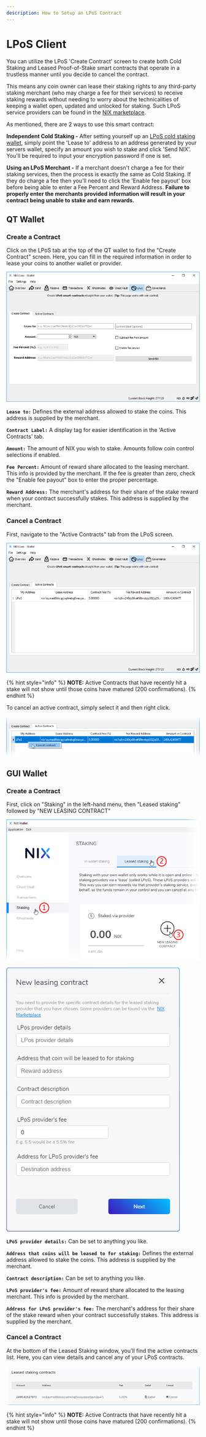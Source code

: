 ```yaml
---
description: How to Setup an LPoS Contract
---
```


# LPoS Client

You can utilize the LPoS 'Create Contract' screen to create both Cold Staking and Leased Proof-of-Stake smart contracts that operate in a trustless manner until you decide to cancel the contract. 

This means any coin owner can lease their staking rights to any third-party staking merchant \(who may charge a fee for their services\) to receive staking rewards without needing to worry about the technicalities of keeping a wallet open, updated and unlocked for staking. Such LPoS service providers can be found in the [NIX marketplace](https://nixplatform.io/marketplace).

As mentioned, there are 2 ways to use this smart contract:

**Independent Cold Staking -** After setting yourself up an [LPoS cold staking wallet](lpos-server.md), simply point the 'Lease to' address to an address generated by your servers wallet, specify an amount you wish to stake and click 'Send NIX'. You'll be required to input your encryption password if one is set.

**Using an LPoS Merchant -** If a merchant doesn't charge a fee for their staking services, then the process is exactly the same as Cold Staking. If they do charge a fee then you'll need to click the 'Enable fee payout' box before being able to enter a Fee Percent and Reward Address. **Failure to properly enter the merchants provided information will result in your contract being unable to stake and earn rewards.**

## QT Wallet

### Create a Contract

Click on the LPoS tab at the top of the QT wallet to find the "Create Contract" screen. Here, you can fill in the required information in order to lease your coins to another wallet or provider.

![LPoS &apos;Create Contract&apos; Screen](../../.gitbook/assets/qt-create-lpos-contract.png)

**`Lease to:`** Defines the external address allowed to stake the coins. This address is supplied by the merchant.

**`Contract Label:`** A display tag for easier identification in the 'Active Contracts' tab.

**`Amount:`** The amount of NIX you wish to stake. Amounts follow coin control selections if enabled.

**`Fee Percent:`** Amount of reward share allocated to the leasing merchant. This info is provided by the merchant. If the fee is greater than zero, check the "Enable fee payout" box to enter the proper percentage.

**`Reward Address:`** The merchant's address for their share of the stake reward when your contract successfully stakes. This address is supplied by the merchant.

### Cancel a Contract

First, navigate to the "Active Contracts" tab from the LPoS screen.

![LPoS Active Contracts tab](../../.gitbook/assets/qt-lpos-active-contracts.png)

{% hint style="info" %}
**NOTE:** Active Contracts that have recently hit a stake will not show until those coins have matured \(200 confirmations\).
{% endhint %}

To cancel an active contract, simply select it and then right click.

![](../../.gitbook/assets/qt-lpos-cancel-contract.png)

## GUI Wallet

### Create a Contract

First, click on "Staking" in the left-hand menu, then "Leased staking" followed by "NEW LEASING CONTRACT"

![](../../.gitbook/assets/ui-lpos-composite.png)

![New leasing contract screen](../../.gitbook/assets/ui-lpos-setup.png)

**`LPoS provider details:`** Can be set to anything you like.

**`Address that coins will be leased to for staking:`** Defines the external address allowed to stake the coins. This address is supplied by the merchant.

**`Contract description:`** Can be set to anything you like.

**`LPoS provider's fee:`** Amount of reward share allocated to the leasing merchant. This info is provided by the merchant.

**`Address for LPoS provider's fee:`** The merchant's address for their share of the stake reward when your contract successfully stakes. This address is supplied by the merchant.

### Cancel a Contract

At the bottom of the Leased Staking window, you'll find the active contracts list. Here, you can view details and cancel any of your LPoS contracts.

![](../../.gitbook/assets/ui-lpos-contracts.png)

{% hint style="info" %}
**NOTE:** Active Contracts that have recently hit a stake will not show until those coins have matured \(200 confirmations\).
{% endhint %}


